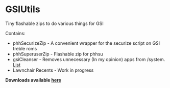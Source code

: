 # GSIUtils
Tiny flashable zips to do various things for GSI

Contains:
- phhSecurizeZip - A convenient wrapper for the securize script on GSI treble roms
- phhSuperuserZip - Flashable zip for phhsu
- gsiCleanser - Removes unnecessary (In my opinion) apps from /system. [List](https://github.com/KhushrajRathod/GSIUtils/blob/master/zips/gsiCleanser/README.md)
- Lawnchair Recents - Work in progress

**Downloads available [here](https://github.com/KhushrajRathod/GSIUtils/releases)**
